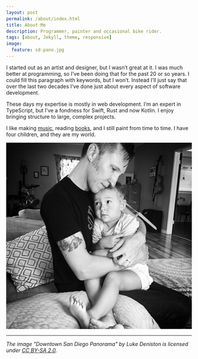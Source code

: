 ```yaml
---
layout: post
permalink: /about/index.html
title: About Me
description: Programmer, painter and occasional bike rider.
tags: [about, Jekyll, theme, responsive]
image:
  feature: sd-pano.jpg
---
```


I started out as an artist and designer, but I wasn’t great at it. I was much better at programming, so I’ve been doing that for the past 20 or so years. I could fill this paragraph with keywords, but I won’t. Instead I’ll just say that over the last two decades I’ve done just about every aspect of software development.

These days my expertise is mostly in web development. I’m an expert in TypeScript, but I’ve a fondness for Swift, Rust and now Kotlin. I enjoy bringing structure to large, complex projects.

I like making [music](/music), reading [books](/books), and I still paint from time to time. I have four children, and they are my world.

![Luke Deniston](/images/me.jpg)

---

_The image "Downtown San Diego Panorama" by Luke Deniston is licensed under [CC BY-SA 2.0](https://creativecommons.org/licenses/by-sa/2.0/?ref=openverse)._


